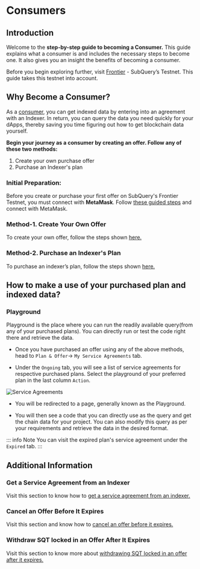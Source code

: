 # Consumers

## Introduction 

Welcome to the **step-by-step guide to becoming a Consumer.** This guide explains what a consumer is and includes the necessary steps to become one. It also gives you an insight the benefits of becoming a consumer. 

Before you begin exploring further, visit [Frontier](https://frontier.subquery.network/explorer) - SubQuery’s Testnet. This guide takes this testnet into account.  

## Why Become a Consumer?

As a [consumer](../../consumers.md), you can get indexed data by entering into an agreement with an Indexer. In return, you can query the data you need quickly for your dApps, thereby saving you time figuring out how to get blockchain data yourself. 

**Begin your journey as a consumer by creating an offer. Follow any of these two methods:**

1. Create your own purchase offer
2. Purchase an Indexer's plan 

### Initial Preparation: 

Before you create or purchase your first offer on SubQuery's Frontier Testnet, you must connect with **MetaMask**. Follow [these guided steps](../metamask/connect-metamask.md) and connect with MetaMask. 

### Method-1. Create Your Own Offer

To create your own offer, follow the steps shown [here.](../season3-challenges/season3.md#_1-create-a-purchase-offer)

### Method-2. Purchase an Indexer's Plan 

To purchase an indexer’s plan, follow the steps shown [here.](../season3-challenges/season3.md#_5-purchase-a-plan-from-an-indexer)



## How to make a use of your purchased plan and indexed data?

### Playground 

Playground is the place where you can run the readily available query(from any of your purchased plans). You can directly run or test the code right there and retrieve the data. 


- Once you have purchased an offer using any of the above methods, head to `Plan & Offer`-> `My Service Agreements` tab.

- Under the `Ongoing` tab, you will see a list of service agreements for respective purchased plans. Select the playground of your preferred plan in the last column `Action`.

![Service Agreements](/assets/img/service_agreement.png)

- You will be redirected to a page, generally known as the Playground. 

- You will then see a code that you can directly use as the query and get the chain data for your project. You can also modify this query as per your requirements and retrieve the data in the desired format. 

::: info Note
You can visit the expired plan's service agreement under the `Expired` tab. 
:::


## Additional Information


### Get a Service Agreement from an Indexer

Visit this section to know how to [get a service agreement from an indexer.](../season3-challenges/season3.md#_2-get-a-service-agreement-from-an-indexer)

### Cancel an Offer Before It Expires

Visit this section and know how to [cancel an offer before it expires.](../season3-challenges/season3.md#_3-cancel-an-offer-before-it-expires) 

### Withdraw SQT locked in an Offer After It Expires

Visit this section to know more about [withdrawing SQT locked in an offer after it expires.](../season3-challenges/season3.md#_4-withdraw-sqt-locked-in-an-offer-after-it-expires)